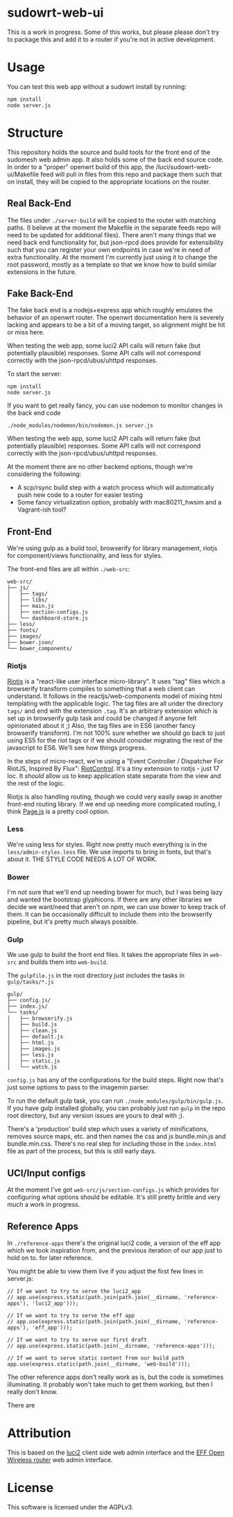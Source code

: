 # sudowrt-web-ui

This is a work in progress. Some of this works, but please please don't try to package this and add it to a router if you're not in active development.

# Usage

You can test this web app without a sudowrt install by running:

```
npm install
node server.js
```

# Structure

This repository holds the source and build tools for the front end of the sudomesh web admin app. It also holds some of the back end source code. In order to a "proper" openwrt build of this app, the /luci/sudowrt-web-ui/Makefile feed will pull in files from this repo and package them such that on install, they will be copied to the appropriate locations on the router.


## Real Back-End 

The files under `./server-build` will be copied to the router with matching paths. (I believe at the moment the Makefile in the separate feeds repo will need to be updated for additional files). 
There aren't many things that we need back end functionality for, but json-rpcd does provide for extensibility such that you can register your own endpoints in case we're in need of extra functionality. 
At the moment I'm currently just using it to change the root password, mostly as a template so that we know how to build 
similar extensions in the future.

## Fake Back-End 

The fake back end is a nodejs+express app which roughly emulates the behavior of an openwrt router. The openwrt documentation here is severely lacking and appears to be a bit of a moving target, so alignment might be hit or miss here.

When testing the web app, some luci2 API calls will return fake (but potentially plausible) responses. Some API calls will not correspond correctly with the json-rpcd/ubus/uhttpd responses. 

 
To start the server:
```
npm install
node server.js
```

If you want to get really fancy, you can use nodemon to monitor changes in the back end code 
```
./node_modules/nodemon/bin/nodemon.js server.js
```

When testing the web app, some luci2 API calls will return fake (but potentially plausible) responses. Some API calls will not correspond correctly with the json-rpcd/ubus/uhttpd responses. 

At the moment there are no other backend options, though we're considering the following:
 - A scp/rsync build step with a watch process which will automatically push new code to a router for easier testing
 - Some fancy virtualization option, probably with mac80211_hwsim and a Vagrant-ish tool?


## Front-End 

We're using gulp as a build tool, browserify for library management, riotjs for component/views functionality, and less for styles.

The front-end files are all within `./web-src`:
```
web-src/
├── js/
│   ├── tags/
│   ├── libs/
│   ├── main.js
│   ├── section-configs.js
│   └── dashboard-store.js
├── less/
├── fonts/
├── images/
├── bower.json/
└── bower_components/
```

### Riotjs

[Riotjs](https://muut.com/riotjs/) is a "react-like user interface micro-library". It uses "tag" files which a browserify transform compiles to something that a web client can understand. It follows in the reactjs/web-components model of mixing html templating with the applicable logic. The tag files are all under the directory `tags/` and end with the extension `.tag`. It's an arbitrary extension which is set up in browserify gulp task and could be changed if anyone felt opinionated about it ;)  Also, the tag files are in ES6 (another fancy browserify transform). I'm not 100% sure whether we should go back to just using ES5 for the riot tags or if we should consider migrating the rest of the javascript to ES6. We'll see how things progress.

In the steps of micro-react, we're using a "Event Controller / Dispatcher For RiotJS, Inspired By Flux": [RiotControl](https://github.com/jimsparkman/RiotControl). It's a tiny extension to riotjs - just 17 loc. It *should* allow us to keep application state separate from the view and the rest of the logic.

Riotjs is also handling routing, though we could very easily swap in another front-end routing library. If we end up needing more complicated routing, I think [Page.js](https://visionmedia.github.io/page.js/) is a pretty cool option. 

### Less

We're using less for styles. Right now pretty much everything is in the `less/admin-styles.less` file. We use imports to bring in fonts, but that's about it. THE STYLE CODE NEEDS A LOT OF WORK. 


### Bower

I'm not sure that we'll end up needing bower for much, but I was being lazy and wanted the bootstrap glyphicons. If there are any other libraries we decide we want/need that aren't on npm, we can use bower to keep track of them. It can be occasionally difficult to include them into the browserify pipeline, but it's pretty much always possible.

### Gulp 

We use gulp to build the front end files. It takes the appropriate files in `web-src` and builds them into `web-build`.

The `gulpfile.js` in the root directory just includes the tasks in `gulp/tasks/*.js`

```
gulp/
├── config.js/
├── index.js/
└── tasks/
│   ├── browserify.js
│   ├── build.js
│   ├── clean.js
│   ├── default.js
│   ├── html.js
│   ├── images.js
│   ├── less.js
│   ├── static.js
│   └── watch.js
```

`config.js` has any of the configurations for the build steps. Right now that's just some options to pass to the imagemin parser.

To run the default gulp task, you can run `./node_modules/gulp/bin/gulp.js`. If you have gulp installed globally, you can probably just run `gulp` in the repo root directory, but any version issues are yours to deal with ;). 

There's a 'production' build step which uses a variety of minifications, removes source maps, etc. and then names the css and js bundle.min.js and bundle.min.css. There's no real step for including those in the `index.html` file as part of the process, but this is still early days.

## UCI/Input configs

At the moment I've got `web-src/js/section-configs.js` which provides for configuring what options should be editable. It's still pretty brittle and very much a work in progress.  

## Reference Apps

In `./reference-apps` there's the original luci2 code, a version of the eff app which we took inspiration from, and the previous iteration of our app just to hold on to.  for later reference.

You might be able to view them live if you adjust the first few lines in server.js:
```
// If we want to try to serve the luci2_app 
// app.use(express.static(path.join(path.join(__dirname, 'reference-apps'), 'luci2_app')));

// If we want to try to serve the eff app 
// app.use(express.static(path.join(path.join(__dirname, 'reference-apps'), 'eff_app')));

// If we want to try to serve our first draft
// app.use(express.static(path.join(__dirname, 'reference-apps')));

// If we want to serve static content from our build path
app.use(express.static(path.join(__dirname, 'web-build')));
```

The other reference apps don't really work as is, but the code is sometimes illuminating. 
It probably won't take much to get them working, but then I really don't know.


There are 
# Attribution

This is based on the [luci2](http://wiki.openwrt.org/doc/techref/luci2) client side web admin interface and the [EFF Open Wireless router](https://github.com/EFForg/OpenWireless) web admin interface.

# License

This software is licensed under the AGPLv3.
